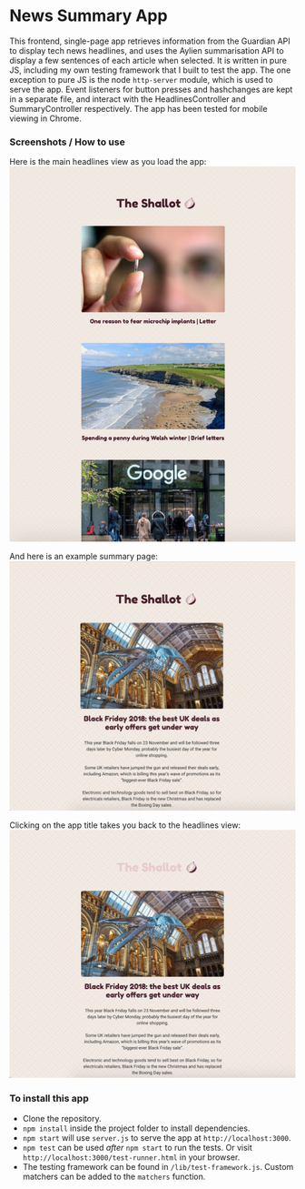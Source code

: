 News Summary App
================

This frontend, single-page app retrieves information from the Guardian API to display tech news headlines, and uses the Aylien summarisation API to display a few sentences of each article when selected. It is written in pure JS, including my own testing framework that I built to test the app. The one exception to pure JS is the node `http-server` module, which is used to serve the app. Event listeners for button presses and hashchanges are kept in a separate file, and interact with the HeadlinesController and SummaryController respectively. The app has been tested for mobile viewing in Chrome.

### Screenshots / How to use
Here is the main headlines view as you load the app:
![image](./images/headlines.png)

And here is an example summary page:
![image](./images/summary.png)

Clicking on the app title takes you back to the headlines view:
![image](./images/return-home.png)

### To install this app
- Clone the repository.
- `npm install` inside the project folder to install dependencies.
- `npm start` will use `server.js` to serve the app at `http://localhost:3000`.
- `npm test` can be used *after* `npm start` to run the tests. Or visit `http://localhost:3000/test-runner.html` in your browser.
- The testing framework can be found in `/lib/test-framework.js`. Custom matchers can be added to the `matchers` function.
